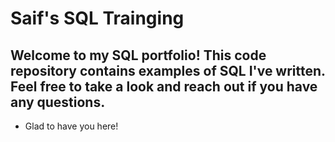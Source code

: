 
# Saif's SQL Trainging

## Welcome to my SQL portfolio! This code repository contains examples of SQL I've written. Feel free to take a look and reach out if you have any questions.

* Glad to have you here!
